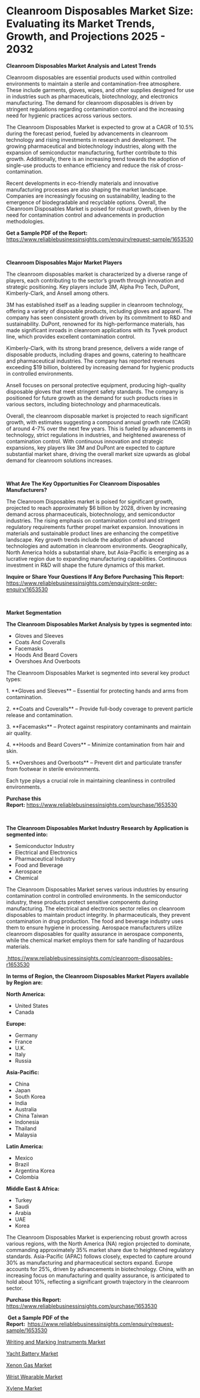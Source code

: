 <p><h1>Cleanroom Disposables Market Size: Evaluating its Market Trends, Growth, and Projections 2025 - 2032</h1></p><p><strong>Cleanroom Disposables Market Analysis and Latest Trends</strong></p>
<p><p>Cleanroom disposables are essential products used within controlled environments to maintain a sterile and contamination-free atmosphere. These include garments, gloves, wipes, and other supplies designed for use in industries such as pharmaceuticals, biotechnology, and electronics manufacturing. The demand for cleanroom disposables is driven by stringent regulations regarding contamination control and the increasing need for hygienic practices across various sectors.</p><p>The Cleanroom Disposables Market is expected to grow at a CAGR of 10.5% during the forecast period, fueled by advancements in cleanroom technology and rising investments in research and development. The growing pharmaceutical and biotechnology industries, along with the expansion of semiconductor manufacturing, further contribute to this growth. Additionally, there is an increasing trend towards the adoption of single-use products to enhance efficiency and reduce the risk of cross-contamination.</p><p>Recent developments in eco-friendly materials and innovative manufacturing processes are also shaping the market landscape. Companies are increasingly focusing on sustainability, leading to the emergence of biodegradable and recyclable options. Overall, the Cleanroom Disposables Market is poised for robust growth, driven by the need for contamination control and advancements in production methodologies.</p></p>
<p><strong>Get a Sample PDF of the Report:&nbsp;</strong> <a href="https://www.reliablebusinessinsights.com/enquiry/request-sample/1653530?utm_campaign=96&utm_medium=2&utm_source=Github&utm_content=ia&utm_term=05032025&utm_id=cleanroom-disposables">https://www.reliablebusinessinsights.com/enquiry/request-sample/1653530</a></p>
<p>&nbsp;</p>
<p><strong>Cleanroom Disposables Major Market Players</strong></p>
<p><p>The cleanroom disposables market is characterized by a diverse range of players, each contributing to the sector’s growth through innovation and strategic positioning. Key players include 3M, Alpha Pro Tech, DuPont, Kimberly-Clark, and Ansell among others.</p><p>3M has established itself as a leading supplier in cleanroom technology, offering a variety of disposable products, including gloves and apparel. The company has seen consistent growth driven by its commitment to R&D and sustainability. DuPont, renowned for its high-performance materials, has made significant inroads in cleanroom applications with its Tyvek product line, which provides excellent contamination control.</p><p>Kimberly-Clark, with its strong brand presence, delivers a wide range of disposable products, including drapes and gowns, catering to healthcare and pharmaceutical industries. The company has reported revenues exceeding $19 billion, bolstered by increasing demand for hygienic products in controlled environments.</p><p>Ansell focuses on personal protective equipment, producing high-quality disposable gloves that meet stringent safety standards. The company is positioned for future growth as the demand for such products rises in various sectors, including biotechnology and pharmaceuticals.</p><p>Overall, the cleanroom disposable market is projected to reach significant growth, with estimates suggesting a compound annual growth rate (CAGR) of around 4-7% over the next few years. This is fueled by advancements in technology, strict regulations in industries, and heightened awareness of contamination control. With continuous innovation and strategic expansions, key players like 3M and DuPont are expected to capture substantial market share, driving the overall market size upwards as global demand for cleanroom solutions increases.</p></p>
<p>&nbsp;</p>
<p><strong>What Are The Key Opportunities For Cleanroom Disposables Manufacturers?</strong></p>
<p><p>The Cleanroom Disposables market is poised for significant growth, projected to reach approximately $6 billion by 2028, driven by increasing demand across pharmaceuticals, biotechnology, and semiconductor industries. The rising emphasis on contamination control and stringent regulatory requirements further propel market expansion. Innovations in materials and sustainable product lines are enhancing the competitive landscape. Key growth trends include the adoption of advanced technologies and automation in cleanroom environments. Geographically, North America holds a substantial share, but Asia-Pacific is emerging as a lucrative region due to expanding manufacturing capabilities. Continuous investment in R&D will shape the future dynamics of this market.</p></p>
<p><strong>Inquire or Share Your Questions If Any Before Purchasing This Report:</strong> <a href="https://www.reliablebusinessinsights.com/enquiry/pre-order-enquiry/1653530?utm_campaign=96&utm_medium=2&utm_source=Github&utm_content=ia&utm_term=05032025&utm_id=cleanroom-disposables">https://www.reliablebusinessinsights.com/enquiry/pre-order-enquiry/1653530</a></p>
<p>&nbsp;</p>
<p><strong>Market Segmentation</strong></p>
<p><strong>The Cleanroom Disposables Market Analysis by types is segmented into:</strong></p>
<p><ul><li>Gloves and Sleeves</li><li>Coats And Coveralls</li><li>Facemasks</li><li>Hoods And Beard Covers</li><li>Overshoes And Overboots</li></ul></p>
<p><p>The Cleanroom Disposables Market is segmented into several key product types: </p><p>1. **Gloves and Sleeves** – Essential for protecting hands and arms from contamination.</p><p>2. **Coats and Coveralls** – Provide full-body coverage to prevent particle release and contamination.</p><p>3. **Facemasks** – Protect against respiratory contaminants and maintain air quality.</p><p>4. **Hoods and Beard Covers** – Minimize contamination from hair and skin.</p><p>5. **Overshoes and Overboots** – Prevent dirt and particulate transfer from footwear in sterile environments. </p><p>Each type plays a crucial role in maintaining cleanliness in controlled environments.</p></p>
<p><strong>Purchase this Report:&nbsp;</strong><a href="https://www.reliablebusinessinsights.com/purchase/1653530?utm_campaign=96&utm_medium=2&utm_source=Github&utm_content=ia&utm_term=05032025&utm_id=cleanroom-disposables">https://www.reliablebusinessinsights.com/purchase/1653530</a></p>
<p>&nbsp;</p>
<p><strong>The Cleanroom Disposables Market Industry Research by Application is segmented into:</strong></p>
<p><ul><li>Semiconductor Industry</li><li>Electrical and Electronics</li><li>Pharmaceutical Industry</li><li>Food and Beverage</li><li>Aerospace</li><li>Chemical</li></ul></p>
<p><p>The Cleanroom Disposables Market serves various industries by ensuring contamination control in controlled environments. In the semiconductor industry, these products protect sensitive components during manufacturing. The electrical and electronics sector relies on cleanroom disposables to maintain product integrity. In pharmaceuticals, they prevent contamination in drug production. The food and beverage industry uses them to ensure hygiene in processing. Aerospace manufacturers utilize cleanroom disposables for quality assurance in aerospace components, while the chemical market employs them for safe handling of hazardous materials.</p></p>
<p><a href="https://www.reliablebusinessinsights.com/cleanroom-disposables-r1653530?utm_campaign=96&utm_medium=2&utm_source=Github&utm_content=ia&utm_term=05032025&utm_id=cleanroom-disposables">&nbsp;https://www.reliablebusinessinsights.com/cleanroom-disposables-r1653530</a></p>
<p><strong>In terms of Region, the Cleanroom Disposables Market Players available by Region are:</strong></p>
<p>
    <p> <strong> North America: </strong>
        <ul>
            <li>United States</li>
            <li>Canada</li>
        </ul>
        </p> 
    <p> <strong> Europe: </strong>
        <ul>
            <li>Germany</li>
            <li>France</li>
            <li>U.K.</li>
            <li>Italy</li>
            <li>Russia</li>
        </ul>
        </p> 
    <p> <strong> Asia-Pacific: </strong>
        <ul>
            <li>China</li>
            <li>Japan</li>
            <li>South Korea</li>
            <li>India</li>
            <li>Australia</li>
            <li>China Taiwan</li>
            <li>Indonesia</li>
            <li>Thailand</li>
            <li>Malaysia</li>
        </ul>
        </p> 
    <p> <strong> Latin America: </strong>
        <ul>
            <li>Mexico</li>
            <li>Brazil</li>
            <li>Argentina Korea</li>
            <li>Colombia</li>
        </ul>
        </p> 
    <p> <strong> Middle East & Africa: </strong>
        <ul>
            <li>Turkey</li>
            <li>Saudi</li>
            <li>Arabia</li>
            <li>UAE</li>
            <li>Korea</li>
        </ul>
    </p>
    </p>
<p><p>The Cleanroom Disposables Market is experiencing robust growth across various regions, with the North America (NA) region projected to dominate, commanding approximately 35% market share due to heightened regulatory standards. Asia-Pacific (APAC) follows closely, expected to capture around 30% as manufacturing and pharmaceutical sectors expand. Europe accounts for 25%, driven by advancements in biotechnology. China, with an increasing focus on manufacturing and quality assurance, is anticipated to hold about 10%, reflecting a significant growth trajectory in the cleanroom sector.</p></p>
<p><strong>Purchase this Report: </strong><a href="https://www.reliablebusinessinsights.com/purchase/1653530?utm_campaign=96&utm_medium=2&utm_source=Github&utm_content=ia&utm_term=05032025&utm_id=cleanroom-disposables">https://www.reliablebusinessinsights.com/purchase/1653530</a></p>
<p>&nbsp;<strong>Get a Sample PDF of the Report:&nbsp;&nbsp;</strong><a href="https://www.reliablebusinessinsights.com/enquiry/request-sample/1653530?utm_campaign=96&utm_medium=2&utm_source=Github&utm_content=ia&utm_term=05032025&utm_id=cleanroom-disposables">https://www.reliablebusinessinsights.com/enquiry/request-sample/1653530</a></p>
<p><strong></strong></p>
<p><p><a href="https://github.com/molayrabeta/Market-Research-Report-List-1/blob/main/writing-and-marking-instruments-market.md?utm_campaign=96&utm_medium=2&utm_source=Github&utm_content=ia&utm_term=05032025&utm_id=cleanroom-disposables">Writing and Marking Instruments Market</a></p><p><a href="https://github.com/timayuethem/Market-Research-Report-List-1/blob/main/yacht-battery-market.md?utm_campaign=96&utm_medium=2&utm_source=Github&utm_content=ia&utm_term=05032025&utm_id=cleanroom-disposables">Yacht Battery Market</a></p><p><a href="https://github.com/dukawashviro/Market-Research-Report-List-1/blob/main/xenon-gas-market.md?utm_campaign=96&utm_medium=2&utm_source=Github&utm_content=ia&utm_term=05032025&utm_id=cleanroom-disposables">Xenon Gas Market</a></p><p><a href="https://github.com/koopalujale2/Market-Research-Report-List-1/blob/main/wrist-wearable-market.md?utm_campaign=96&utm_medium=2&utm_source=Github&utm_content=ia&utm_term=05032025&utm_id=cleanroom-disposables">Wrist Wearable Market</a></p><p><a href="https://github.com/rembaentin6f/Market-Research-Report-List-1/blob/main/xylene-market.md?utm_campaign=96&utm_medium=2&utm_source=Github&utm_content=ia&utm_term=05032025&utm_id=cleanroom-disposables">Xylene Market</a></p></p>